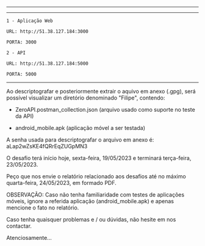 ----
---  
```
1 - Aplicação Web

URL: http://51.38.127.184:3000

PORTA: 3000

2 - API

URL: http://51.38.127.184:5000

PORTA: 5000
```

---

Ao descriptografar e posteriormente extrair o aquivo em anexo (.gpg), será possível visualizar um diretório denominado "Filipe", contendo:

- ZeroAPI.postman_collection.json (arquivo usado como suporte no teste da API)

- android_mobile.apk (aplicação móvel a ser testada)

A senha usada para descriptografar o arquivo em anexo é: aLap2wZsKE4fQRrEqZUGpMN3  

O desafio terá início hoje, sexta-feira, 19/05/2023 e terminará terça-feira, 23/05/2023.  

Peço que nos envie o relatório relacionado aos desafios até no máximo quarta-feira, 24/05/2023, em formado PDF.

OBSERVAÇÃO: Caso não tenha familiaridade com testes de aplicações móveis, ignore a referida aplicação (android_mobile.apk) e apenas mencione o fato no relatório.  

Caso tenha quaisquer problemas e / ou dúvidas, não hesite em nos contactar.

Atenciosamente...
